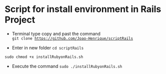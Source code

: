 # Script for install environment in Rails Project

* Terminal type copy and past the command<br>
<code>git clone https://github.com/Joao-Henrique/scriptRails</code><br>

* Enter in new folder
<code>cd scriptRails</code><br>

<code>sudo chmod +x  installRubyonRails.sh</code>

* Execute the command
<code>sudo ./installRubyonRails.sh</code>
